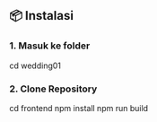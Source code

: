 ## 📦 Instalasi

### 1. Masuk ke folder
cd wedding01

### 2. Clone Repository
cd frontend
npm install
npm run build

